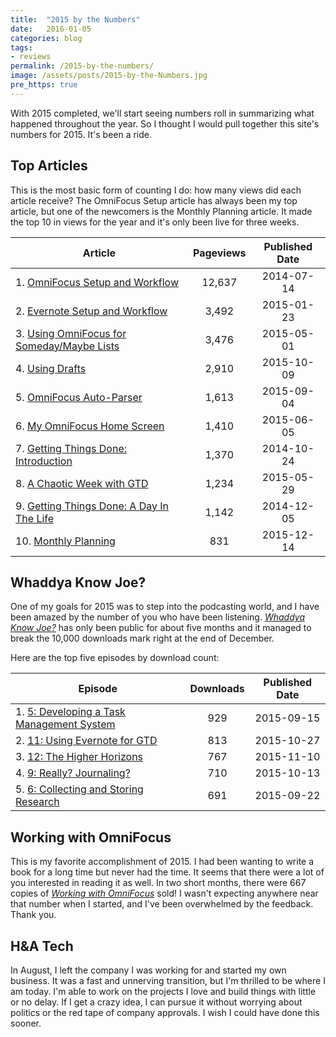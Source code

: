 ```yaml
---
title:  "2015 by the Numbers"
date:   2016-01-05
categories: blog
tags:
- reviews
permalink: /2015-by-the-numbers/
image: /assets/posts/2015-by-the-Numbers.jpg
pre_https: true
---
```


With 2015 completed, we'll start seeing numbers roll in summarizing what happened throughout the year. So I thought I would pull together this site's numbers for 2015. It's been a ride. 
<!--more-->

## Top Articles

This is the most basic form of counting I do: how many views did each article receive? The OmniFocus Setup article has always been my top article, but one of the newcomers is the Monthly Planning article. It made the top 10 in views for the year and it's only been live for three weeks. 

| Article | Pageviews | Published Date |
|----------| :-----: | :-----: |
| 1. [OmniFocus Setup and Workflow](http://joebuhlig.com/omnifocus-setup-workflow/) | 12,637 | 2014-07-14 |
| 2. [Evernote Setup and Workflow](http://joebuhlig.com/evernote-setup-workflow/) | 3,492 | 2015-01-23 |
| 3. [Using OmniFocus for Someday/Maybe Lists](http://joebuhlig.com/using-omnifocus-for-somedaymaybe-lists/) | 3,476 | 2015-05-01 |
| 4. [Using Drafts](http://joebuhlig.com/using-drafts/) | 2,910 | 2015-10-09 |
| 5. [OmniFocus Auto-Parser](http://joebuhlig.com/omnifocus-auto-parser/) | 1,613 | 2015-09-04 | 
| 6. [My OmniFocus Home Screen](http://joebuhlig.com/my-omnifocus-home-screen/) | 1,410 | 2015-06-05 |
| 7. [Getting Things Done: Introduction](http://joebuhlig.com/getting-things-done-introduction/) | 1,370 | 2014-10-24 |
| 8. [A Chaotic Week with GTD](http://joebuhlig.com/a-chaotic-week-with-gtd/) | 1,234 | 2015-05-29 |
| 9. [Getting Things Done: A Day In The Life](http://joebuhlig.com/getting-things-done-day-life/) | 1,142 | 2014-12-05 |
| 10. [Monthly Planning](http://joebuhlig.com/monthly-planning/) | 831 | 2015-12-14 |

## Whaddya Know Joe?

One of my goals for 2015 was to step into the podcasting world, and I have been amazed by the number of you who have been listening. [_Whaddya Know Joe?_](http://joebuhlig.com/whaddyaknowjoe/) has only been public for about five months and it managed to break the 10,000 downloads mark right at the end of December.

Here are the top five episodes by download count:

| Episode | Downloads | Published Date |
|----------| :-----: | :-----: |
| 1. [5: Developing a Task Management System](http://joebuhlig.com/5/) | 929 | 2015-09-15 |
| 2. [11: Using Evernote for GTD](http://joebuhlig.com/11/) | 813 | 2015-10-27 |
| 3. [12: The Higher Horizons](http://joebuhlig.com/12/) | 767 | 2015-11-10 |
| 4. [9: Really? Journaling?](http://joebuhlig.com/9/) | 710 | 2015-10-13 |
| 5. [6: Collecting and Storing Research](http://joebuhlig.com/6/) | 691 | 2015-09-22 |

## Working with OmniFocus

This is my favorite accomplishment of 2015. I had been wanting to write a book for a long time but never had the time. It seems that there were a lot of you interested in reading it as well. In two short months, there were 667 copies of [_Working with OmniFocus_](https://tools.joebuhlig.com/working-with-omnifocus/) sold! I wasn't expecting anywhere near that number when I started, and I've been overwhelmed by the feedback. Thank you.

## H&A Tech

In August, I left the company I was working for and started my own business. It was a fast and unnerving transition, but I'm thrilled to be where I am today. I'm able to work on the projects I love and build things with little or no delay. If I get a crazy idea, I can pursue it without worrying about politics or the red tape of company approvals. I wish I could have done this sooner.